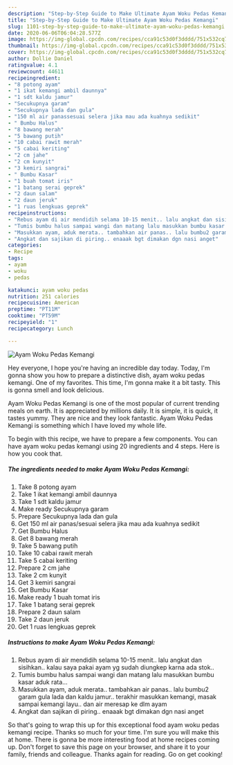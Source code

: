 ```yaml
---
description: "Step-by-Step Guide to Make Ultimate Ayam Woku Pedas Kemangi"
title: "Step-by-Step Guide to Make Ultimate Ayam Woku Pedas Kemangi"
slug: 1101-step-by-step-guide-to-make-ultimate-ayam-woku-pedas-kemangi
date: 2020-06-06T06:04:28.577Z
image: https://img-global.cpcdn.com/recipes/cca91c53d0f3dddd/751x532cq70/ayam-woku-pedas-kemangi-foto-resep-utama.jpg
thumbnail: https://img-global.cpcdn.com/recipes/cca91c53d0f3dddd/751x532cq70/ayam-woku-pedas-kemangi-foto-resep-utama.jpg
cover: https://img-global.cpcdn.com/recipes/cca91c53d0f3dddd/751x532cq70/ayam-woku-pedas-kemangi-foto-resep-utama.jpg
author: Dollie Daniel
ratingvalue: 4.1
reviewcount: 44611
recipeingredient:
- "8 potong ayam"
- "1 ikat kemangi ambil daunnya"
- "1 sdt kaldu jamur"
- "Secukupnya garam"
- "Secukupnya lada dan gula"
- "150 ml air panassesuai selera jika mau ada kuahnya sedikit"
- " Bumbu Halus"
- "8 bawang merah"
- "5 bawang putih"
- "10 cabai rawit merah"
- "5 cabai keriting"
- "2 cm jahe"
- "2 cm kunyit"
- "3 kemiri sangrai"
- " Bumbu Kasar"
- "1 buah tomat iris"
- "1 batang serai geprek"
- "2 daun salam"
- "2 daun jeruk"
- "1 ruas lengkuas geprek"
recipeinstructions:
- "Rebus ayam di air mendidih selama 10-15 menit.. lalu angkat dan sisihkan.. kalau saya pakai ayam yg sudah diungkep karna ada stok.."
- "Tumis bumbu halus sampai wangi dan matang lalu masukkan bumbu kasar aduk rata..."
- "Masukkan ayam, aduk merata.. tambahkan air panas.. lalu bumbu2 garam gula lada dan kaldu jamur.. terakhir masukkan kemangi, masak sampai kemangi layu.. dan air meresap ke dlm ayam"
- "Angkat dan sajikan di piring.. enaaak bgt dimakan dgn nasi anget"
categories:
- Recipe
tags:
- ayam
- woku
- pedas

katakunci: ayam woku pedas 
nutrition: 251 calories
recipecuisine: American
preptime: "PT11M"
cooktime: "PT59M"
recipeyield: "1"
recipecategory: Lunch

---
```



![Ayam Woku Pedas Kemangi](https://img-global.cpcdn.com/recipes/cca91c53d0f3dddd/751x532cq70/ayam-woku-pedas-kemangi-foto-resep-utama.jpg)

Hey everyone, I hope you're having an incredible day today. Today, I'm gonna show you how to prepare a distinctive dish, ayam woku pedas kemangi. One of my favorites. This time, I'm gonna make it a bit tasty. This is gonna smell and look delicious.

Ayam Woku Pedas Kemangi is one of the most popular of current trending meals on earth. It is appreciated by millions daily. It is simple, it is quick, it tastes yummy. They are nice and they look fantastic. Ayam Woku Pedas Kemangi is something which I have loved my whole life.




To begin with this recipe, we have to prepare a few components. You can have ayam woku pedas kemangi using 20 ingredients and 4 steps. Here is how you cook that.

<!--inarticleads1-->

##### The ingredients needed to make Ayam Woku Pedas Kemangi:

1. Take 8 potong ayam
1. Take 1 ikat kemangi ambil daunnya
1. Take 1 sdt kaldu jamur
1. Make ready Secukupnya garam
1. Prepare Secukupnya lada dan gula
1. Get 150 ml air panas/sesuai selera jika mau ada kuahnya sedikit
1. Get  Bumbu Halus
1. Get 8 bawang merah
1. Take 5 bawang putih
1. Take 10 cabai rawit merah
1. Take 5 cabai keriting
1. Prepare 2 cm jahe
1. Take 2 cm kunyit
1. Get 3 kemiri sangrai
1. Get  Bumbu Kasar
1. Make ready 1 buah tomat iris
1. Take 1 batang serai geprek
1. Prepare 2 daun salam
1. Take 2 daun jeruk
1. Get 1 ruas lengkuas geprek




<!--inarticleads2-->

##### Instructions to make Ayam Woku Pedas Kemangi:

1. Rebus ayam di air mendidih selama 10-15 menit.. lalu angkat dan sisihkan.. kalau saya pakai ayam yg sudah diungkep karna ada stok..
1. Tumis bumbu halus sampai wangi dan matang lalu masukkan bumbu kasar aduk rata...
1. Masukkan ayam, aduk merata.. tambahkan air panas.. lalu bumbu2 garam gula lada dan kaldu jamur.. terakhir masukkan kemangi, masak sampai kemangi layu.. dan air meresap ke dlm ayam
1. Angkat dan sajikan di piring.. enaaak bgt dimakan dgn nasi anget




So that's going to wrap this up for this exceptional food ayam woku pedas kemangi recipe. Thanks so much for your time. I'm sure you will make this at home. There is gonna be more interesting food at home recipes coming up. Don't forget to save this page on your browser, and share it to your family, friends and colleague. Thanks again for reading. Go on get cooking!
